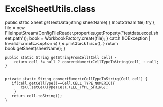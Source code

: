 # ExcelSheetUtils.class 
   
   public static Sheet getTestData(String sheetName) {
        InputStream file;
        try {
            file = new FileInputStream(ConfigFileReader.properties.getProperty("testdata.excel.sheet.path"));
            book = WorkbookFactory.create(file);
        } catch (IOException | InvalidFormatException e) {
            e.printStackTrace();
        }
        return book.getSheet(sheetName);
    }

    public static String getStringFromCell(Cell cell) {
        return cell != null ? convertNumericCellTypeToString(cell) : null;
    }


    private static String convertNumericCellTypeToString(Cell cell) {
       if(cell.getCellType()==Cell.CELL_TYPE_NUMERIC){
           cell.setCellType(Cell.CELL_TYPE_STRING);
        }
       return cell.toString();
    }
